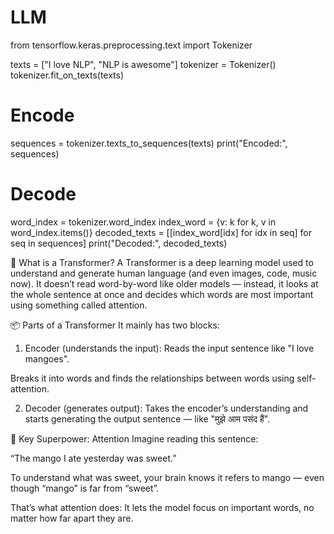 # LLM


from tensorflow.keras.preprocessing.text import Tokenizer

texts = ["I love NLP", "NLP is awesome"]
tokenizer = Tokenizer()
tokenizer.fit_on_texts(texts)

# Encode
sequences = tokenizer.texts_to_sequences(texts)
print("Encoded:", sequences)

# Decode
word_index = tokenizer.word_index
index_word = {v: k for k, v in word_index.items()}
decoded_texts = [[index_word[idx] for idx in seq] for seq in sequences]
print("Decoded:", decoded_texts)



🤖 What is a Transformer?
A Transformer is a deep learning model used to understand and generate human language (and even images, code, music now).
It doesn’t read word-by-word like older models — instead, it looks at the whole sentence at once and decides which words are most important using something called attention.

📦 Parts of a Transformer
It mainly has two blocks:

1. Encoder (understands the input):
Reads the input sentence like "I love mangoes".

Breaks it into words and finds the relationships between words using self-attention.

2. Decoder (generates output):
Takes the encoder’s understanding and starts generating the output sentence — like "मुझे आम पसंद हैं".

🧠 Key Superpower: Attention
Imagine reading this sentence:

“The mango I ate yesterday was sweet.”

To understand what was sweet, your brain knows it refers to mango — even though “mango” is far from “sweet”.

That’s what attention does: It lets the model focus on important words, no matter how far apart they are.

